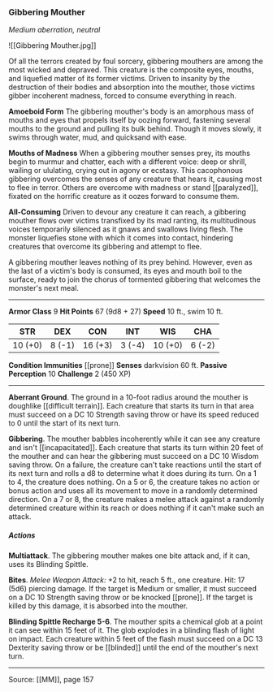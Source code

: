 ### Gibbering Mouther
_Medium aberration, neutral_

![[Gibbering Mouther.jpg]]

Of all the terrors created by foul sorcery, gibbering mouthers are among the most wicked and depraved. This creature is the composite eyes, mouths, and liquefied matter of its former victims. Driven to insanity by the destruction of their bodies and absorption into the mouther, those victims gibber incoherent madness, forced to consume everything in reach.

**Amoeboid Form** The gibbering mouther's body is an amorphous mass of mouths and eyes that propels itself by oozing forward, fastening several mouths to the ground and pulling its bulk behind. Though it moves slowly, it swims through water, mud, and quicksand with ease.


**Mouths of Madness** When a gibbering mouther senses prey, its mouths begin to murmur and chatter, each with a different voice: deep or shrill, wailing or ululating, crying out in agony or ecstasy. This cacophonous gibbering overcomes the senses of any creature that hears it, causing most to flee in terror. Others are overcome with madness or stand [[paralyzed]], fixated on the horrific creature as it oozes forward to consume them.

**All-Consuming** Driven to devour any creature it can reach, a gibbering mouther flows over victims transfixed by its mad ranting, its multitudinous voices temporarily silenced as it gnaws and swallows living flesh. The monster liquefies stone with which it comes into contact, hindering creatures that overcome its gibbering and attempt to flee.

A gibbering mouther leaves nothing of its prey behind. However, even as the last of a victim's body is consumed, its eyes and mouth boil to the surface, ready to join the chorus of tormented gibbering that welcomes the monster's next meal.







---

**Armor Class** 9
**Hit Points** 67 (9d8 + 27)
**Speed** 10 ft., swim 10 ft.

| STR     | DEX     | CON     | INT     | WIS     | CHA     |
|---------|---------|---------|---------|---------|---------|
| 10 (+0) | 8 (-1) | 16 (+3) | 3 (-4) | 10 (+0) | 6 (-2) |

**Condition Immunities** [[prone]]
**Senses** darkvision 60 ft.
**Passive Perception** 10
**Challenge** 2 (450 XP)

---

**Aberrant Ground**. The ground in a 10-foot radius around the mouther is doughlike [[difficult terrain]]. Each creature that starts its turn in that area must succeed on a DC 10 Strength saving throw or have its speed reduced to 0 until the start of its next turn.

**Gibbering**. The mouther babbles incoherently while it can see any creature and isn't [[incapacitated]]. Each creature that starts its turn within 20 feet of the mouther and can hear the gibbering must succeed on a DC 10 Wisdom saving throw. On a failure, the creature can't take reactions until the start of its next turn and rolls a d8 to determine what it does during its turn. On a 1 to 4, the creature does nothing. On a 5 or 6, the creature takes no action or bonus action and uses all its movement to move in a randomly determined direction. On a 7 or 8, the creature makes a melee attack against a randomly determined creature within its reach or does nothing if it can't make such an attack.

##### Actions
**Multiattack**. The gibbering mouther makes one bite attack and, if it can, uses its Blinding Spittle.

**Bites**. _Melee Weapon Attack:_ +2 to hit, reach 5 ft., one creature. Hit: 17 (5d6) piercing damage. If the target is Medium or smaller, it must succeed on a DC 10 Strength saving throw or be knocked [[prone]]. If the target is killed by this damage, it is absorbed into the mouther.

**Blinding Spittle Recharge 5-6**. The mouther spits a chemical glob at a point it can see within 15 feet of it. The glob explodes in a blinding flash of light on impact. Each creature within 5 feet of the flash must succeed on a DC 13 Dexterity saving throw or be [[blinded]] until the end of the mouther's next turn.


---

Source: [[MM]], page 157